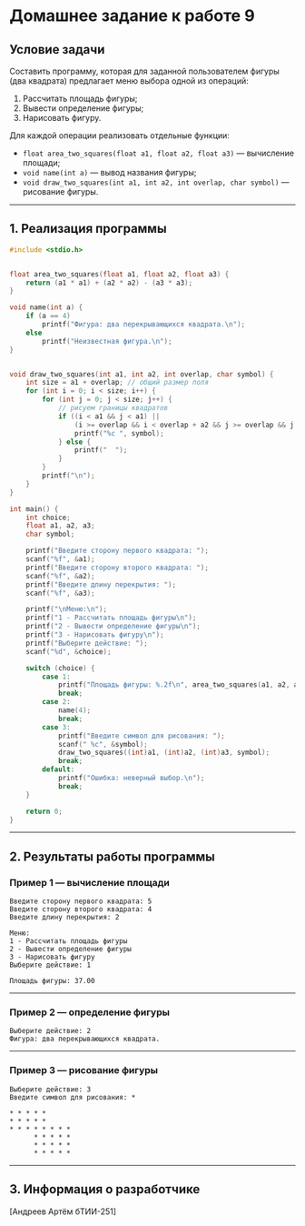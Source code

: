 # Домашнее задание к работе 9

## Условие задачи

Составить программу, которая для заданной пользователем фигуры (два квадрата) предлагает меню выбора одной из операций:

1. Рассчитать площадь фигуры;
2. Вывести определение фигуры;
3. Нарисовать фигуру.

Для каждой операции реализовать отдельные функции:

* `float area_two_squares(float a1, float a2, float a3)` — вычисление площади;
* `void name(int a)` — вывод названия фигуры;
* `void draw_two_squares(int a1, int a2, int overlap, char symbol)` — рисование фигуры.

---

## 1. Реализация программы

```c
#include <stdio.h>


float area_two_squares(float a1, float a2, float a3) {
    return (a1 * a1) + (a2 * a2) - (a3 * a3);
}

void name(int a) {
    if (a == 4)
        printf("Фигура: два перекрывающихся квадрата.\n");
    else
        printf("Неизвестная фигура.\n");
}


void draw_two_squares(int a1, int a2, int overlap, char symbol) {
    int size = a1 + overlap; // общий размер поля
    for (int i = 0; i < size; i++) {
        for (int j = 0; j < size; j++) {
            // рисуем границы квадратов
            if ((i < a1 && j < a1) || 
                (i >= overlap && i < overlap + a2 && j >= overlap && j < overlap + a2)) {
                printf("%c ", symbol);
            } else {
                printf("  ");
            }
        }
        printf("\n");
    }
}

int main() {
    int choice;
    float a1, a2, a3;
    char symbol;

    printf("Введите сторону первого квадрата: ");
    scanf("%f", &a1);
    printf("Введите сторону второго квадрата: ");
    scanf("%f", &a2);
    printf("Введите длину перекрытия: ");
    scanf("%f", &a3);

    printf("\nМеню:\n");
    printf("1 - Рассчитать площадь фигуры\n");
    printf("2 - Вывести определение фигуры\n");
    printf("3 - Нарисовать фигуру\n");
    printf("Выберите действие: ");
    scanf("%d", &choice);

    switch (choice) {
        case 1:
            printf("Площадь фигуры: %.2f\n", area_two_squares(a1, a2, a3));
            break;
        case 2:
            name(4);
            break;
        case 3:
            printf("Введите символ для рисования: ");
            scanf(" %c", &symbol);
            draw_two_squares((int)a1, (int)a2, (int)a3, symbol);
            break;
        default:
            printf("Ошибка: неверный выбор.\n");
            break;
    }

    return 0;
}
```

---

## 2. Результаты работы программы

### Пример 1 — вычисление площади

```
Введите сторону первого квадрата: 5
Введите сторону второго квадрата: 4
Введите длину перекрытия: 2

Меню:
1 - Рассчитать площадь фигуры
2 - Вывести определение фигуры
3 - Нарисовать фигуру
Выберите действие: 1

Площадь фигуры: 37.00
```

---

### Пример 2 — определение фигуры

```
Выберите действие: 2
Фигура: два перекрывающихся квадрата.
```

---

### Пример 3 — рисование фигуры

```
Выберите действие: 3
Введите символ для рисования: *

* * * * *      
* * * * *      
* * * * * * * *
      * * * * *
      * * * * *
      * * * * *
```

---

## 3. Информация о разработчике

[Андреев Артём бТИИ-251]

